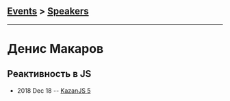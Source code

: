 ## [Events](../README.md) > [Speakers](../speakers.md)
---

# Денис Макаров

## Реактивность в JS
- 2018 Dec 18 -- [KazanJS 5](https://www.youtube.com/watch?v=ewqhpE5BQeg)    
